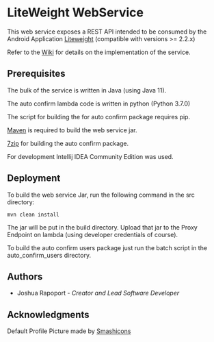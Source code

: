 # LiteWeight WebService

This web service exposes a REST API intended to be consumed by the Android Application [Liteweight](https://github.com/joshrap67/LiteWeight) (compatible with versions >= 2.2.x)

Refer to the [Wiki](https://github.com/joshrap67/LiteWeight_WebService/wiki) for details on the implementation of the service.

## Prerequisites

The bulk of the service is written in Java (using Java 11).

The auto confirm lambda code is written in python (Python 3.7.0)

The script for building the for auto confirm package requires pip.

[Maven](https://maven.apache.org/) is required to build the web service jar.

[7zip](https://www.7-zip.org/download.html) for building the auto confirm package.

For development Intellij IDEA Community Edition was used.

## Deployment

To build the web service Jar, run the following command in the src directory:

```
mvn clean install
```

The jar will be put in the build directory. Upload that jar to the Proxy Endpoint on lambda (using developer credentials of course).

To build the auto confirm users package just run the batch script in the auto_confirm_users directory.

## Authors

- Joshua Rapoport - *Creator and Lead Software Developer*

## Acknowledgments

Default Profile Picture made by [Smashicons](https://www.flaticon.com/free-icon/user_149071)
